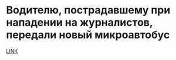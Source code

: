 # Водителю, пострадавшему при нападении на журналистов, передали новый микроавтобус



[LINK](https://varlamov.ru/1690532.html)